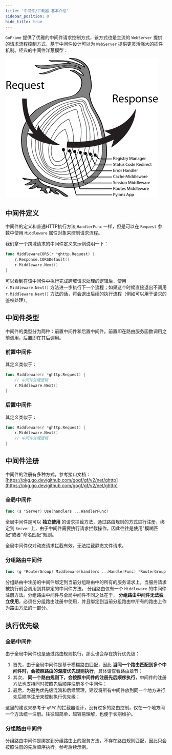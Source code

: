 ```yaml
---
title: '中间件/拦截器-基本介绍'
sidebar_position: 0
hide_title: true
---
```


`GoFrame` 提供了优雅的中间件请求控制方式，该方式也是主流的 `WebServer` 提供的请求流程控制方式，基于中间件设计可以为 `WebServer` 提供更灵活强大的插件机制。经典的中间件洋葱模型：

![](/markdown/b02a32fa0f20cd1fcf1ee9988b3373ef.png)

## 中间件定义

中间件的定义和普通HTTP执行方法 `HandlerFunc` 一样，但是可以在 `Request` 参数中使用 `Middleware` 属性对象来控制请求流程。

我们拿一个跨域请求的中间件定义来示例说明一下：

```go
func MiddlewareCORS(r *ghttp.Request) {
    r.Response.CORSDefault()
    r.Middleware.Next()
}
```

可以看到在该中间件中执行完成跨域请求处理的逻辑后，使用 `r.Middleware.Next()` 方法进一步执行下一个流程；如果这个时候直接退出不调用 `r.Middleware.Next()` 方法的话，将会退出后续的执行流程（例如可以用于请求的鉴权处理）。

## 中间件类型

中间件的类型分为两种：前置中间件和后置中间件。前置即在路由服务函数调用之前调用，后置即在其后调用。

### 前置中间件

其定义类似于：

```go
func Middleware(r *ghttp.Request) {
    // 中间件处理逻辑
    r.Middleware.Next()
}
```

### 后置中间件

其定义类似于：

```go
func Middleware(r *ghttp.Request) {
    r.Middleware.Next()
    // 中间件处理逻辑
}
```

## 中间件注册

中间件的注册有多种方式，参考接口文档： [https://pkg.go.dev/github.com/gogf/gf/v2/net/ghttp](https://pkg.go.dev/github.com/gogf/gf/v2/net/ghttp)

### 全局中间件

```go
func (s *Server) Use(handlers ...HandlerFunc)
```

全局中间件是可以 **独立使用** 的请求拦截方法，通过路由规则的方式进行注册，绑定到 `Server` 上，由于中间件需要执行请求拦截操作，因此往往是使用"模糊匹配"或者"命名匹配"规则。

全局中间件仅对动态请求拦截有效，无法拦截静态文件请求。

### 分组路由中间件

```go
func (g *RouterGroup) Middleware(handlers ...HandlerFunc) *RouterGroup
```

分组路由中注册的中间件绑定到当前分组路由中的所有的服务请求上，当服务请求被执行前会调用到其绑定的中间件方法。 分组路由仅有一个 `Middleware` 的中间件注册方法。分组路由中间件与全局中间件不同之处在于， **分组路由中间件无法独立使用**，必须在分组路由注册中使用，并且绑定到当前分组路由中所有的路由上作为路由方法的一部分。

## 执行优先级

### 全局中间件

由于全局中间件也是通过路由规则执行，那么也会存在执行优先级：

1. 首先，由于全局中间件是基于模糊路由匹配，因此 **当同一个路由匹配到多个中间件时，会按照路由的深度优先规则执行**，具体请查看路由章节；
2. 其次， **同一个路由规则下，会按照中间件的注册先后顺序执行**，中间件的注册方法也支持同时按照先后顺序注册多个中间件；
3. 最后，为避免优先级混淆和后续管理，建议将所有中间件放到同一个地方进行先后顺序注册来控制执行优先级；

这里的建议来参考于 `gRPC` 的拦截器设计，没有过多的路由控制，仅在一个地方同一个方法统一注册。往往越简单，越容易理解，也便于长期维护。

### 分组路由中间件

分组路由中间件是绑定到分组路由上的服务方法，不存在路由规则匹配，因此只会按照注册的先后顺序执行。参考后续示例。